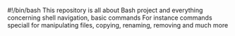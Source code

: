 #!/bin/bash
This repository is all about Bash project and everything concerning shell navigation, basic commands
For instance commands speciall for manipulating files, copying, renaming, removing and much more


